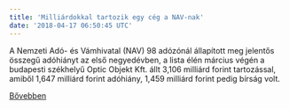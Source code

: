 ```yaml
---
title: 'Milliárdokkal tartozik egy cég a NAV-nak'
date: '2018-04-17 06:50:45 UTC'
---
```


A Nemzeti Adó- és Vámhivatal (NAV) 98 adózónál állapított meg jelentős összegű adóhiányt az első negyedévben, a lista élén március végén a budapesti székhelyű Optic Objekt Kft. állt 3,106 milliárd forint tartozással, amiből 1,647 milliárd forint adóhiány, 1,459 milliárd forint pedig bírság volt.


[Bővebben](https://ift.tt/2HDUluS)
